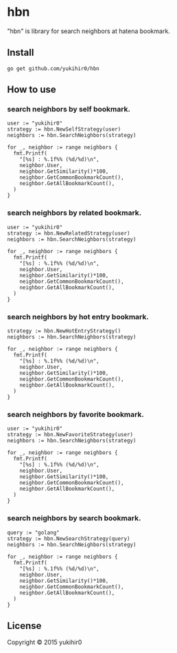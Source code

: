 # hbn

"hbn" is library for search neighbors at hatena bookmark.

## Install

```
go get github.com/yukihir0/hbn
```

## How to use

### search neighbors by self bookmark.

```
user := "yukihir0"
strategy := hbn.NewSelfStrategy(user)
neighbors := hbn.SearchNeighbors(strategy)

for _, neighbor := range neighbors {
  fmt.Printf(
    "[%s] : %.1f%% (%d/%d)\n",
    neighbor.User,
    neighbor.GetSimilarity()*100,
    neighbor.GetCommonBookmarkCount(),
    neighbor.GetAllBookmarkCount(),
  )
}
```

### search neighbors by related bookmark.

```
user := "yukihir0"
strategy := hbn.NewRelatedStrategy(user)
neighbors := hbn.SearchNeighbors(strategy)

for _, neighbor := range neighbors {
  fmt.Printf(
    "[%s] : %.1f%% (%d/%d)\n",
    neighbor.User,
    neighbor.GetSimilarity()*100,
    neighbor.GetCommonBookmarkCount(),
    neighbor.GetAllBookmarkCount(),
  )
}
```

### search neighbors by hot entry bookmark.

```
strategy := hbn.NewHotEntryStrategy()
neighbors := hbn.SearchNeighbors(strategy)

for _, neighbor := range neighbors {
  fmt.Printf(
    "[%s] : %.1f%% (%d/%d)\n",
    neighbor.User,
    neighbor.GetSimilarity()*100,
    neighbor.GetCommonBookmarkCount(),
    neighbor.GetAllBookmarkCount(),
  )
}
```

### search neighbors by favorite bookmark.

```
user := "yukihir0"
strategy := hbn.NewFavoriteStrategy(user)
neighbors := hbn.SearchNeighbors(strategy)

for _, neighbor := range neighbors {
  fmt.Printf(
    "[%s] : %.1f%% (%d/%d)\n",
    neighbor.User,
    neighbor.GetSimilarity()*100,
    neighbor.GetCommonBookmarkCount(),
    neighbor.GetAllBookmarkCount(),
  )
}
```

### search neighbors by search bookmark.

```
query := "golang"
strategy := hbn.NewSearchStrategy(query)
neighbors := hbn.SearchNeighbors(strategy)

for _, neighbor := range neighbors {
  fmt.Printf(
    "[%s] : %.1f%% (%d/%d)\n",
    neighbor.User,
    neighbor.GetSimilarity()*100,
    neighbor.GetCommonBookmarkCount(),
    neighbor.GetAllBookmarkCount(),
  )
}
```

## License

Copyright &copy; 2015 yukihir0
